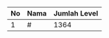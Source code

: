 | No | Nama            | Jumlah Level |
|----|-----------------|--------------|
| 1  | #    |    1364        |
